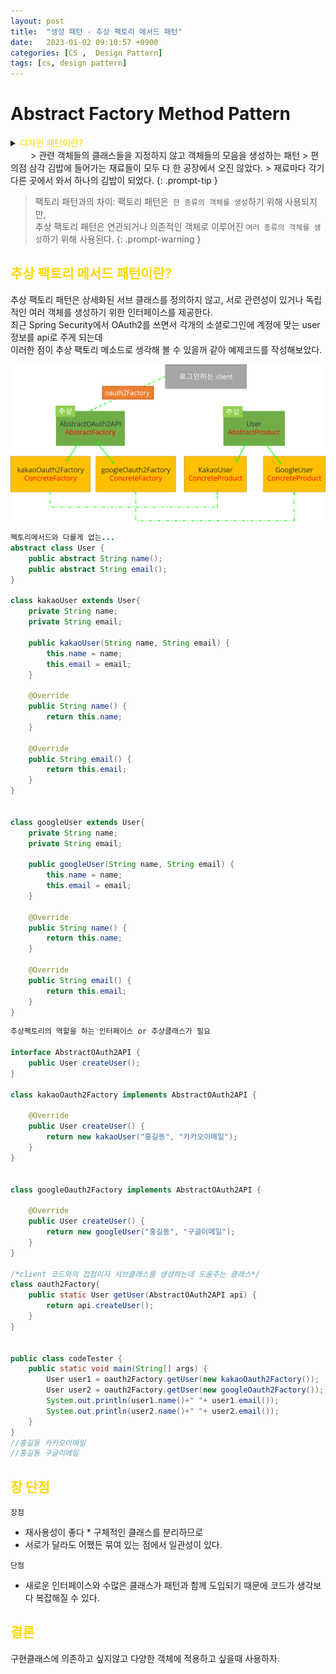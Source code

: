 ```yaml
---
layout: post
title:  "생성 패턴 - 추상 팩토리 메서드 패턴"
date:   2023-01-02 09:10:57 +0900
categories: [CS ,  Design Pattern]
tags: [cs, design pattern]
---
```

# Abstract Factory Method Pattern

<details>
<summary><span style="color: gold"> 디자인 패턴이란? </span></summary>
<div markdown="1">
## <span style="color: gold"> 디자인 패턴이란? </span>
- 디자인 패턴은 소프트웨어 공학의 소프트웨어 설계에서 공통으로 발생하는 문제를 자주 쓰이는 설계 방법을 정리한 패턴이다.
- 디자인 패턴을 참고하여 개발하면 효율성과 유지보수성, 운용성이 높아지며, 프로그램 최적화가 된다고 한다.
　 

디자인 패턴을 목적과 범위로 나눌수 있다

|구분|유형|설명|
|:---:|:---:|:---|
| |생성|객체 인스턴스 생성에 관여, 클래스 정의와 객체 생성 방식을 구조화, 캡슐화를 수행|
|목적|구조|더 큰 구조 형성 목적으로 클래스나 객체의 조합을 다루는 패턴|
|    |행위|클래스나 객체들이 상호작용하는 방법과 역할 분담을 다루는 패턴|
|범위|클래스|클래스간 관련성(상속), 컴파일 시 정적으로 결정|
|    |객체|객체 간 관련성을 다루는 패턴, 런타임 시 동적으로 결정|

---
</div>
</details>  
　　 
> 관련 객체들의 클래스들을 지정하지 않고 객체들의 모음을 생성하는 패턴
> 편의점 삼각 김밥에 들어가는 재료들이 모두 다 한 공장에서 오진 않았다.
> 재료마다 각기 다른 곳에서 와서 하나의 김밥이 되었다.
{: .prompt-tip }


>팩토리 패턴과의 차이: 팩토리 패턴은` 한 종류의 객체를 생성`하기 위해 사용되지만,  
>추상 팩토리 패턴은 연관되거나 의존적인 객체로 이루어진 `여러 종류의 객체를 생성`하기 위해 사용된다. 
{: .prompt-warning }


## <span style="color: gold"> 추상 팩토리 메서드 패턴이란? </span> 
추상 팩토리 패턴은 상세화된 서브 클래스를 정의하지 않고, 서로 관련성이 있거나 독립적인 여러 객체를 생성하기 위한 인터페이스를 제공한다.  
최근 Spring Security에서 OAuth2를 쓰면서 각개의 소셜로그인에 계정에 맞는 user 정보를 api로 주게 되는데  
이러한 점이 추상 팩토리 메소드로 생각해 볼 수 있을꺼 같아 예제코드를 작성해보았다.

![img](https://github.com/msKim92/msKim92.github.io/blob/main/images/design/abstract%20update.png?raw=true)

```java
팩토리메서드와 다를게 없는...
abstract class User {
    public abstract String name();
    public abstract String email();
}

class kakaoUser extends User{
    private String name;
    private String email;

    public kakaoUser(String name, String email) {
        this.name = name;
        this.email = email;
    } 
    
    @Override
    public String name() {
        return this.name;
    }

    @Override
    public String email() {
        return this.email;
    }
}


class googleUser extends User{
    private String name;
    private String email;

    public googleUser(String name, String email) {
        this.name = name;
        this.email = email;
    }

    @Override
    public String name() {
        return this.name;
    }

    @Override
    public String email() {
        return this.email;
    }
}
``` 
```java
추상팩토리의 역할을 하는 인터페이스 or 추상클래스가 필요

interface AbstractOAuth2API {
    public User createUser();
}

class kakaoOauth2Factory implements AbstractOAuth2API {

    @Override
    public User createUser() {
        return new kakaoUser("홍길동", "카카오이메일");
    }
}


class googleOauth2Factory implements AbstractOAuth2API {

    @Override
    public User createUser() {
        return new googleUser("홍길동", "구글이메일");
    }
}

/*client 코드와의 접점이자 서브클래스를 생성하는데 도움주는 클래스*/
class oauth2Factory{
    public static User getUser(AbstractOAuth2API api) {
        return api.createUser();
    }
}


public class codeTester {
    public static void main(String[] args) {
        User user1 = oauth2Factory.getUser(new kakaoOauth2Factory());
        User user2 = oauth2Factory.getUser(new googleOauth2Factory());
        System.out.println(user1.name()+" "+ user1.email());
        System.out.println(user2.name()+" "+ user2.email());
    }
}
//홍길동 카카오이메일
//홍길동 구글이메일

```

## <span style="color: gold"> 장 단점 </span>  
`장점`
- 재사용성이 좋다 * 구체적인 클래스를 분리하므로
- 서로가 달라도 어쨌든 묶여 있는 점에서 일관성이 있다.  

`단점`
- 새로운 인터페이스와 수많은 클래스가 패턴과 함께 도입되기 때문에 코드가 생각보다 복잡해질 수 있다.


## <span style="color: gold"> 결론 </span>  
구현클래스에 의존하고 싶지않고 다양한 객체에 적용하고 싶을때 사용하자.